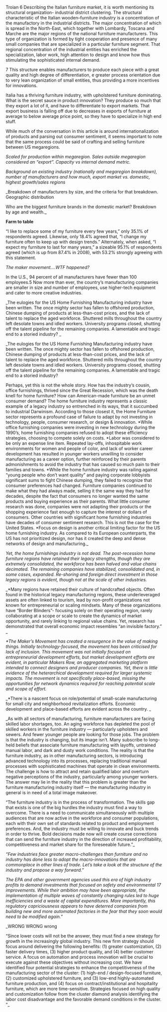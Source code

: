 Troian
6
Describing the Italian furniture market, it is worth mentioning its structural organization- industrial district clustering. The structural characteristic of the Italian wooden–furniture industry is a concentration of the manufactory in the industrial districts. The major concentration of which is spread in the North-East, which together with Lombardy, Toscana and Marche are the major regions of the national furniture manufacturers. This type of organization is formed by tight cooperation and presence of many small companies that are specialized in a particular furniture segment. That regional concentration of the industrial entities has enriched the specialization, labor work, high attention to design and know how thus stimulating the sophisticated internal demand.

7
This structure enables manufacturers to produce each piece with a great quality and high degree of differentiation, e greater process orientation due to very lean organization of small entities, thus providing a more incentives for innovations.

Italia has a thriving furniture industry, with upholstered furniture dominating. What is the secret sauce in product innovation? They produce so much that they export a lot of it, and have to differentiate to export markets. That export business is falling off due to decreases in exports of furniture at average to below average price point, so they have to specialize in high end stuff.

While much of the conversation in this article is around internationalization of products and parsing out consumer sentiment, it seems important to note that the same process could be said of crafting and selling furniture between US megaregions.


_Scaled for production within megaregion. Sales outside megaregion considered an “export”. Capacity vs internal demand metric._

_Background on existing industry (nationally and megaregion breakdown), number of manufacturers and how much, export market vs. domestic, highest growth/sales regions_

_Breakdown of manufacturers by size, and the criteria for that breakdown. Geographic distribution

Who are the biggest furniture brands in the domestic market? Breakdown by age and wealth._

__Farm to table__

“I like to replace some of my furniture every few years,” only 35.1% of respondents agreed. Likewise, only 18.4% agreed that, “I change my furniture often to keep up with design trends.” Alternately, when asked, “I expect my furniture to last for many years,” a sizeable 95.1% of respondents agreed (which is up from 87.4% in 2008), with 53.2% strongly agreeing with this statement.

_The maker movement....WTF happened?_

In the U.S., 94 percent of all manufacturers have fewer than 100 employees.5  Now more than ever, the country’s manufacturing companies are smaller in size and number of employees, use higher-tech equipment and cater to more creative industries.

_The eulogies for the US Home Furnishing Manufacturing industry have been written. The once mighty sector has fallen to offshored production, Chinese dumping of products at less-than-cost prices, and the lack of talent to replace the aged workforce. Shuttered mills throughout the country left desolate towns and idled workers. University programs closed, shutting off the talent  pipeline for the remaining companies. A lamentable and tragic end to a storied industry? _

_The eulogies for the US Home Furnishing Manufacturing industry have been written. The once mighty sector has fallen to offshored production, Chinese dumping of products at less-than-cost prices, and the lack of talent to replace the aged workforce. Shuttered mills throughout the country left desolate towns and idled workers. University programs closed, shutting off the talent  pipeline for the remaining companies. A lamentable and tragic end to a storied industry?

Perhaps, yet this is not the whole story. How has the industry’s cousin, office furnishings, thrived since the Great Recession, which was the death knell for home furniture? How can American-made furniture be an unmet consumer demand? The home furniture industry represents a classic example of a legacy industry so entrenched in its ways, that it succumbed to industrial Darwinism. According to those closest it, the Home Furniture sector represents a profound case of failure to adapt by not investing in technology, people, consumer research, or design & innovation.
*While office furnishing companies were investing in new technology during the 1990’s, home furnishing companies refused to adopt these efficiency strategies, choosing to compete solely on costs.
*Labor was considered to be only an expense line item. Repeated lay-offs, inhospitable work environments for women and people of color, and lack of worker career development has resulted in younger workers unwilling to consider manufacturing as a career option, further reinforced by their parents admonishments to avoid the industry that has caused so much pain to their families and towns.
*While the home furniture industry was railing against “young people who don’t want quality” and paying corporate lobbyists significant sums to fight Chinese dumping, they failed to recognize that consumer preferences had changed. Furniture companies continued to make what they had always made, selling it the same way they had for decades, despite the fact that consumers no longer wanted the same products and buying experience as their parents. What little consumer research was done, companies were not adapting their products or the shopping experience fast enough to capture the interest or dollars of consumers. Other countries with significant home furnishing industries have decades of consumer sentiment research. This is not the case for the United States.
*Focus on design is another critical limiting factor for the US home furnishing industry. As compared to its European counterparts, the US has not prioritized design, nor has it created the deep and dense networks of design and manufacturing._

_Yet, the home furnishings industry is not dead. The post-recession home furniture regions have retained their legacy strengths, though they are extremely consolidated, the workforce has been halved and value chains decimated. The remaining companies have stabilized, consolidated and, in some cases, expanded. Re-shoring and foreign direct investment in those legacy regions is evident, though not at the scale of other industries._

_*Many regions have retained their culture of handcrafted objects. Often found in the historical legacy manufacturing regions, these underleveraged assets are often linked to tourism, lead by non-profit organizations not known for entrepreneurial or scaling mindsets. Many of these organizations have “Border Blinders”- focusing solely on their operating region, rarely collaborating at a scope or scale to create the dynamics of market opportunity, and rarely linking to regional value chains. Yet, research has demonstrated that overall economic impact resembles “an invisible factory.” _

_*The Maker’s Movement has created a resurgence in the value of making things. Initially technology-focused, the movement has been criticised for lack of inclusion. This movement was not initially focused on entrepreneurial development efforts, but market development efforts are evident, in particular Makers Row, an aggregated marketing platform intended to connect designers and producer companies. Yet, there is little evidence of the heterarchical development required for larger systemic impacts. The movement is not specifically place-based, missing the opportunities for network dynamics required for reaching potential scale and scope of effort._

_*There is a nascent focus on role/potential of small-scale manufacturing for small city and neighborhood revitalization efforts. Economic development and place-based efforts are evident across the country.  _

_As with all sectors of manufacturing, furniture manufacturers are facing skilled labor shortages, too. An aging workforce has depleted the pool of skilled workers in the furniture industry — particularly upholsters and sewers. And fewer younger people are looking for those jobs.
The problem is that the industry is changing, but its image isn’t. Many subscribe to long-held beliefs that associate furniture manufacturing with layoffs, untrained manual labor, and dark and dusty work conditions. The reality is that the furniture industry, as in other manufacturing sectors, is introducing advanced technology into its processes, replacing traditional manual processes with sophisticated machines that operate in clean environments.
The challenge is how to attract and retain qualified labor and overturn negative perceptions of the industry, particularly among younger workers. The answer may lie in the reality that this problem is greater than the furniture manufacturing industry itself — the manufacturing industry in general is in need of a total image makeover.

“The furniture industry is in the process of transformation. The skills gap that exists is one of the big hurdles the industry must find a way to overcome. There is a need to communicate simultaneously with multiple audiences that are now active in the workforce and consumer populations, each with their own set of standards related to product and employment preferences. And, the industry must be willing to innovate and buck trends in order to thrive. Bold decisions made now will create course corrections that can send the furniture industry in the direction of increased profitability, competitiveness and market share for the foreseeable future.”_

_“Few industries face greater macro-challenges than furniture and no industry has done less to adopt the macro-innovations that are commonplace in other lines of trade. Let’s take a look at the structure of the industry and propose a way forward.”_

_The EPA and other government agencies used this era of high industry profits to demand investments that focused on safety and environmental 17 improvements. While their ambition may have been appropriate, the implementation of multiple waves of constantly changing rules led to huge inefficiencies and a waste of capital expenditures. More importantly, this regulatory capriciousness appears to have deterred companies from building new and more automated factories in the fear that they soon would need to be modified again.”_

_WRONG WRONG wrong

“Since lower costs will not be the answer, they must find a new strategy for growth in the increasingly global industry. This new firm strategy should focus around delivering the following benefits: (1) greater customization, (2) faster delivery times, (3) higher product quality, and (4) better customer service. A focus on automation and process innovation will be crucial to execute against these objectives without increasing cost. We have identified four potential strategies to enhance the competitiveness of the manufacturing sector of the cluster: (1) high-end / design-focused furniture, (2) customized upholstered furniture, and (3) low-end highly-automated furniture production, and (4) focus on contract/institutional and hospitality furniture, which are more time-sensitive. Strategies focused on high quality and customization follow from the cluster diamond analysis identifying the labor cost disadvantage and the favorable demand conditions in the cluster. “_
